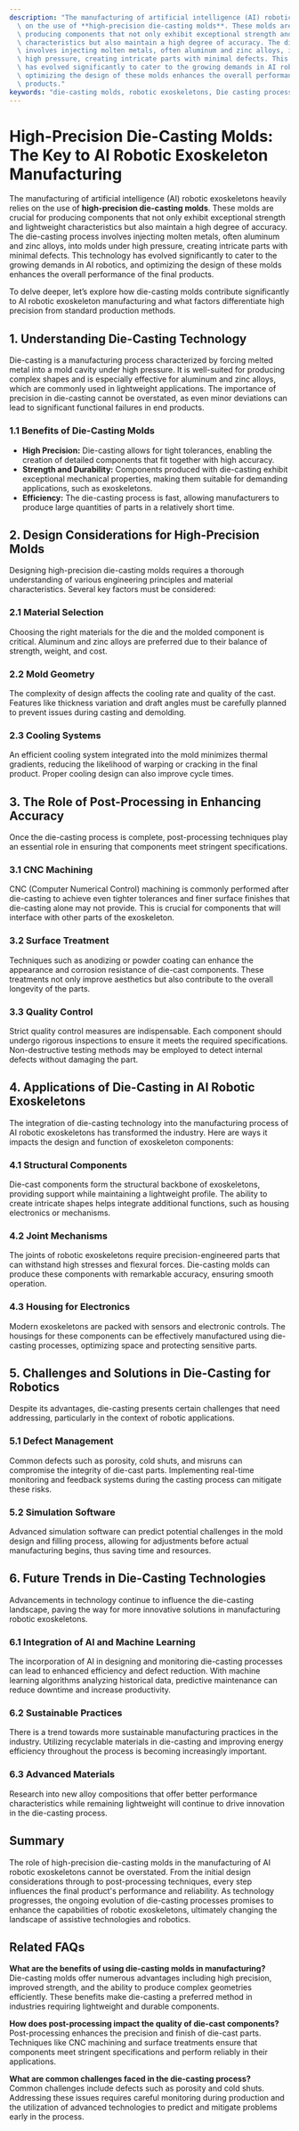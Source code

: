 ```yaml
---
description: "The manufacturing of artificial intelligence (AI) robotic exoskeletons heavily relies\
  \ on the use of **high-precision die-casting molds**. These molds are crucial for\
  \ producing components that not only exhibit exceptional strength and lightweight\
  \ characteristics but also maintain a high degree of accuracy. The die-casting process\
  \ involves injecting molten metals, often aluminum and zinc alloys, into molds under\
  \ high pressure, creating intricate parts with minimal defects. This technology\
  \ has evolved significantly to cater to the growing demands in AI robotics, and\
  \ optimizing the design of these molds enhances the overall performance of the final\
  \ products."
keywords: "die-casting molds, robotic exoskeletons, Die casting process, Die-cast aluminum"
---
```

# High-Precision Die-Casting Molds: The Key to AI Robotic Exoskeleton Manufacturing

The manufacturing of artificial intelligence (AI) robotic exoskeletons heavily relies on the use of **high-precision die-casting molds**. These molds are crucial for producing components that not only exhibit exceptional strength and lightweight characteristics but also maintain a high degree of accuracy. The die-casting process involves injecting molten metals, often aluminum and zinc alloys, into molds under high pressure, creating intricate parts with minimal defects. This technology has evolved significantly to cater to the growing demands in AI robotics, and optimizing the design of these molds enhances the overall performance of the final products.

To delve deeper, let’s explore how die-casting molds contribute significantly to AI robotic exoskeleton manufacturing and what factors differentiate high precision from standard production methods.

## **1. Understanding Die-Casting Technology**

Die-casting is a manufacturing process characterized by forcing melted metal into a mold cavity under high pressure. It is well-suited for producing complex shapes and is especially effective for aluminum and zinc alloys, which are commonly used in lightweight applications. The importance of precision in die-casting cannot be overstated, as even minor deviations can lead to significant functional failures in end products.

### **1.1 Benefits of Die-Casting Molds**

- **High Precision:** Die-casting allows for tight tolerances, enabling the creation of detailed components that fit together with high accuracy.
- **Strength and Durability:** Components produced with die-casting exhibit exceptional mechanical properties, making them suitable for demanding applications, such as exoskeletons.
- **Efficiency:** The die-casting process is fast, allowing manufacturers to produce large quantities of parts in a relatively short time.

## **2. Design Considerations for High-Precision Molds**

Designing high-precision die-casting molds requires a thorough understanding of various engineering principles and material characteristics. Several key factors must be considered:

### **2.1 Material Selection**

Choosing the right materials for the die and the molded component is critical. Aluminum and zinc alloys are preferred due to their balance of strength, weight, and cost. 

### **2.2 Mold Geometry**

The complexity of design affects the cooling rate and quality of the cast. Features like thickness variation and draft angles must be carefully planned to prevent issues during casting and demolding.

### **2.3 Cooling Systems**

An efficient cooling system integrated into the mold minimizes thermal gradients, reducing the likelihood of warping or cracking in the final product. Proper cooling design can also improve cycle times.

## **3. The Role of Post-Processing in Enhancing Accuracy**

Once the die-casting process is complete, post-processing techniques play an essential role in ensuring that components meet stringent specifications.

### **3.1 CNC Machining**

CNC (Computer Numerical Control) machining is commonly performed after die-casting to achieve even tighter tolerances and finer surface finishes that die-casting alone may not provide. This is crucial for components that will interface with other parts of the exoskeleton.

### **3.2 Surface Treatment**

Techniques such as anodizing or powder coating can enhance the appearance and corrosion resistance of die-cast components. These treatments not only improve aesthetics but also contribute to the overall longevity of the parts.

### **3.3 Quality Control**

Strict quality control measures are indispensable. Each component should undergo rigorous inspections to ensure it meets the required specifications. Non-destructive testing methods may be employed to detect internal defects without damaging the part.

## **4. Applications of Die-Casting in AI Robotic Exoskeletons**

The integration of die-casting technology into the manufacturing process of AI robotic exoskeletons has transformed the industry. Here are ways it impacts the design and function of exoskeleton components:

### **4.1 Structural Components**

Die-cast components form the structural backbone of exoskeletons, providing support while maintaining a lightweight profile. The ability to create intricate shapes helps integrate additional functions, such as housing electronics or mechanisms.

### **4.2 Joint Mechanisms**

The joints of robotic exoskeletons require precision-engineered parts that can withstand high stresses and flexural forces. Die-casting molds can produce these components with remarkable accuracy, ensuring smooth operation.

### **4.3 Housing for Electronics**

Modern exoskeletons are packed with sensors and electronic controls. The housings for these components can be effectively manufactured using die-casting processes, optimizing space and protecting sensitive parts.

## **5. Challenges and Solutions in Die-Casting for Robotics**

Despite its advantages, die-casting presents certain challenges that need addressing, particularly in the context of robotic applications.

### **5.1 Defect Management**

Common defects such as porosity, cold shuts, and misruns can compromise the integrity of die-cast parts. Implementing real-time monitoring and feedback systems during the casting process can mitigate these risks.

### **5.2 Simulation Software**

Advanced simulation software can predict potential challenges in the mold design and filling process, allowing for adjustments before actual manufacturing begins, thus saving time and resources.

## **6. Future Trends in Die-Casting Technologies**

Advancements in technology continue to influence the die-casting landscape, paving the way for more innovative solutions in manufacturing robotic exoskeletons.

### **6.1 Integration of AI and Machine Learning**

The incorporation of AI in designing and monitoring die-casting processes can lead to enhanced efficiency and defect reduction. With machine learning algorithms analyzing historical data, predictive maintenance can reduce downtime and increase productivity.

### **6.2 Sustainable Practices**

There is a trend towards more sustainable manufacturing practices in the industry. Utilizing recyclable materials in die-casting and improving energy efficiency throughout the process is becoming increasingly important.

### **6.3 Advanced Materials**

Research into new alloy compositions that offer better performance characteristics while remaining lightweight will continue to drive innovation in the die-casting process. 

## Summary

The role of high-precision die-casting molds in the manufacturing of AI robotic exoskeletons cannot be overstated. From the initial design considerations through to post-processing techniques, every step influences the final product's performance and reliability. As technology progresses, the ongoing evolution of die-casting processes promises to enhance the capabilities of robotic exoskeletons, ultimately changing the landscape of assistive technologies and robotics.

## Related FAQs

**What are the benefits of using die-casting molds in manufacturing?**  
Die-casting molds offer numerous advantages including high precision, improved strength, and the ability to produce complex geometries efficiently. These benefits make die-casting a preferred method in industries requiring lightweight and durable components.

**How does post-processing impact the quality of die-cast components?**  
Post-processing enhances the precision and finish of die-cast parts. Techniques like CNC machining and surface treatments ensure that components meet stringent specifications and perform reliably in their applications.

**What are common challenges faced in the die-casting process?**  
Common challenges include defects such as porosity and cold shuts. Addressing these issues requires careful monitoring during production and the utilization of advanced technologies to predict and mitigate problems early in the process.
